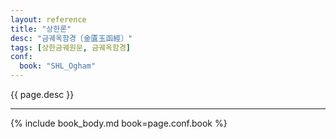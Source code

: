 ```yaml
---
layout: reference
title: "상한론"
desc: "금궤옥함경〔金匱玉函經〕"
tags: [상한금궤원문, 금궤옥함경]
conf:
  book: "SHL_Ogham"
---
```


{{ page.desc }}

***

{% include book_body.md book=page.conf.book %}
